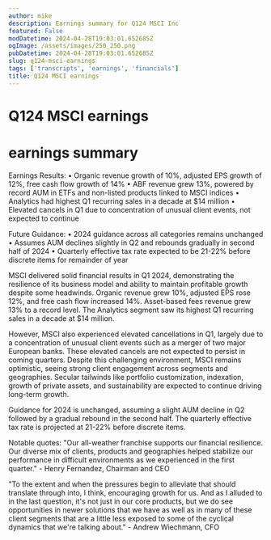 ```yaml
---
author: mike
description: Earnings summary for Q124 MSCI Inc
featured: False
modDatetime: 2024-04-28T19:03:01.652685Z
ogImage: /assets/images/250_250.png
pubDatetime: 2024-04-28T19:03:01.652685Z
slug: q124-msci-earnings
tags: ['transcripts', 'earnings', 'financials']
title: Q124 MSCI earnings
---
```

# Q124 MSCI earnings

# earnings summary
Earnings Results:
• Organic revenue growth of 10%, adjusted EPS growth of 12%, free cash flow growth of 14%
• ABF revenue grew 13%, powered by record AUM in ETFs and non-listed products linked to MSCI indices
• Analytics had highest Q1 recurring sales in a decade at $14 million
• Elevated cancels in Q1 due to concentration of unusual client events, not expected to continue

Future Guidance:
• 2024 guidance across all categories remains unchanged
• Assumes AUM declines slightly in Q2 and rebounds gradually in second half of 2024
• Quarterly effective tax rate expected to be 21-22% before discrete items for remainder of year

MSCI delivered solid financial results in Q1 2024, demonstrating the resilience of its business model and ability to maintain profitable growth despite some headwinds. Organic revenue grew 10%, adjusted EPS rose 12%, and free cash flow increased 14%. Asset-based fees revenue grew 13% to a record level. The Analytics segment saw its highest Q1 recurring sales in a decade at $14 million.

However, MSCI also experienced elevated cancellations in Q1, largely due to a concentration of unusual client events such as a merger of two major European banks. These elevated cancels are not expected to persist in coming quarters. Despite this challenging environment, MSCI remains optimistic, seeing strong client engagement across segments and geographies. Secular tailwinds like portfolio customization, indexation, growth of private assets, and sustainability are expected to continue driving long-term growth.

Guidance for 2024 is unchanged, assuming a slight AUM decline in Q2 followed by a gradual rebound in the second half. The quarterly effective tax rate is projected at 21-22% before discrete items.

Notable quotes:
"Our all-weather franchise supports our financial resilience. Our diverse mix of clients, products and geographies helped stabilize our performance in difficult environments as we experienced in the first quarter." - Henry Fernandez, Chairman and CEO

"To the extent and when the pressures begin to alleviate that should translate through into, I think, encouraging growth for us. And as I alluded to in the last question, it's not just in our core products, but we do see opportunities in newer solutions that we have as well as in many of these client segments that are a little less exposed to some of the cyclical dynamics that we're talking about." - Andrew Wiechmann, CFO

